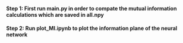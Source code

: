 #### Step 1: First run main.py in order to compate the mutual information calculations which are saved in all.npy

#### Step 2: Run plot_MI.ipynb to plot the information plane of the neural network

